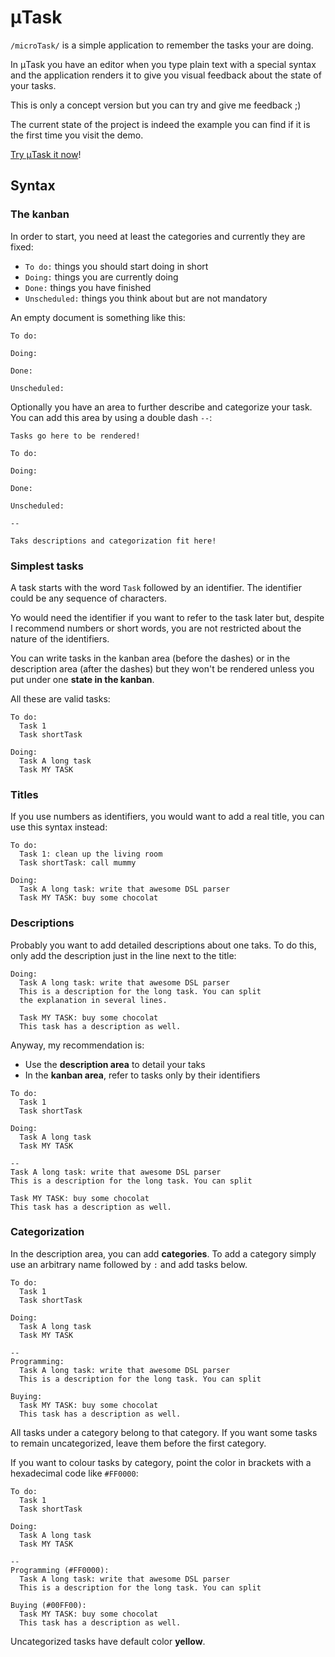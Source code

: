 # μTask

`/microTask/` is a simple application to remember the tasks your are doing.

In μTask you have an editor when you type plain text with a special syntax and
the application renders it to give you visual feedback about the state of your
tasks.

This is only a concept version but you can try and give me feedback ;)

The current state of the project is indeed the example you can find if it is
the first time you visit the demo.

[Try μTask it now](http://lodr.github.com/mtask)!

## Syntax

### The kanban

In order to start, you need at least the categories and currently they are fixed:
* `To do:` things you should start doing in short
* `Doing:` things you are currently doing
* `Done:` things you have finished
* `Unscheduled:` things you think about but are not mandatory

An empty document is something like this:

```
To do:

Doing:

Done:

Unscheduled:
```

Optionally you have an area to further describe and categorize your task. You can add this area by using a double dash
`--`:

```
Tasks go here to be rendered!

To do:

Doing:

Done:

Unscheduled:

--

Taks descriptions and categorization fit here!
```

### Simplest tasks

A task starts with the word `Task` followed by an identifier. The identifier could be any sequence of characters.

Yo would need the identifier if you want to refer to the task later but, despite I recommend numbers or short words,
you are not restricted about the nature of the identifiers.

You can write tasks in the kanban area (before the dashes) or in the description area (after the dashes) but they
won't be rendered unless you put under one **state in the kanban**.

All these are valid tasks:

```
To do:
  Task 1
  Task shortTask
  
Doing:
  Task A long task
  Task MY TASK
```

### Titles

If you use numbers as identifiers, you would want to add a real title, you can use this syntax instead:

```
To do:
  Task 1: clean up the living room
  Task shortTask: call mummy

Doing:
  Task A long task: write that awesome DSL parser
  Task MY TASK: buy some chocolat
```

### Descriptions

Probably you want to add detailed descriptions about one taks. To do this, only add the description just in
the line next to the title:

```
Doing:
  Task A long task: write that awesome DSL parser
  This is a description for the long task. You can split
  the explanation in several lines.
  
  Task MY TASK: buy some chocolat
  This task has a description as well.
```

Anyway, my recommendation is:
* Use the **description area** to detail your taks
* In the **kanban area**, refer to tasks only by their identifiers 

```
To do:
  Task 1
  Task shortTask
  
Doing:
  Task A long task
  Task MY TASK
  
--
Task A long task: write that awesome DSL parser
This is a description for the long task. You can split

Task MY TASK: buy some chocolat
This task has a description as well.
```

### Categorization

In the description area, you can add **categories**. To add a category simply use an arbitrary name followed by `:`
and add tasks below.

```
To do:
  Task 1
  Task shortTask
  
Doing:
  Task A long task
  Task MY TASK
  
--
Programming:
  Task A long task: write that awesome DSL parser
  This is a description for the long task. You can split

Buying:
  Task MY TASK: buy some chocolat
  This task has a description as well.
```

All tasks under a category belong to that category. If you want some tasks to remain uncategorized, leave them
before the first category.

If you want to colour tasks by category, point the color in brackets with a hexadecimal code like `#FF0000`:

```
To do:
  Task 1
  Task shortTask
  
Doing:
  Task A long task
  Task MY TASK
  
--
Programming (#FF0000):
  Task A long task: write that awesome DSL parser
  This is a description for the long task. You can split

Buying (#00FF00):
  Task MY TASK: buy some chocolat
  This task has a description as well.
```

Uncategorized tasks have default color __yellow__.
